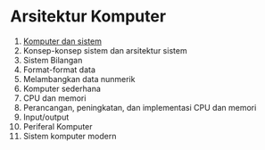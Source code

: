 # Arsitektur Komputer
1. [Komputer dan sistem](komputerdansistem.md)
2. Konsep-konsep sistem dan arsitektur sistem
3. Sistem Bilangan
4. Format-format data
5. Melambangkan data nunmerik
6. Komputer sederhana
7. CPU dan memori
8. Perancangan, peningkatan, dan implementasi CPU dan memori
9. Input/output
10. Periferal Komputer
11. Sistem komputer modern
